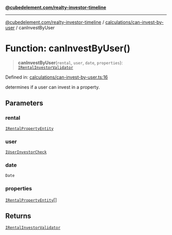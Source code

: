 [**@cubedelement.com/realty-investor-timeline**](../../../index.md)

---

[@cubedelement.com/realty-investor-timeline](../../../modules.md) / [calculations/can-invest-by-user](../index.md) / canInvestByUser

# Function: canInvestByUser()

> **canInvestByUser**(`rental`, `user`, `date`, `properties`): [`IRentalInvestorValidator`](../../../investments/rental-investor-validator/interfaces/IRentalInvestorValidator.md)

Defined in: [calculations/can-invest-by-user.ts:16](https://github.com/kvernon/realty-investor-timeline/blob/cec7f590aef4aded8ee94008f5b37aa0db4daadd/src/calculations/can-invest-by-user.ts#L16)

determines if a user can invest in a property.

## Parameters

### rental

[`IRentalPropertyEntity`](../../../properties/i-rental-property-entity/interfaces/IRentalPropertyEntity.md)

### user

[`IUserInvestorCheck`](../../../account/i-user-investor-check/interfaces/IUserInvestorCheck.md)

### date

`Date`

### properties

[`IRentalPropertyEntity`](../../../properties/i-rental-property-entity/interfaces/IRentalPropertyEntity.md)[]

## Returns

[`IRentalInvestorValidator`](../../../investments/rental-investor-validator/interfaces/IRentalInvestorValidator.md)
